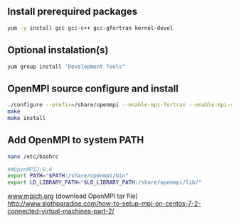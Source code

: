 ## Install prerequired packages
```bash
yum -y install gcc gcc-c++ gcc-gfortran kernel-devel
```

## Optional instalation(s)
```bash
yum group install "Development Tools"
```

## OpenMPI source configure and install
```bash
./configure --prefix=/share/openmpi --enable-mpi-fortran --enable-mpi-cxx
make
make install
```

## Add OpenMPI to system **PATH**
```bash
nano /etc/bashrc

##OpenMPI2.0.4
export PATH="$PATH:/share/openmpi/bin"
export LD_LIBRARY_PATH="$LD_LIBRARY_PATH:/share/openmpi/lib/"
```

www.mpich.org (download OpenMPI tar file)
http://www.slothparadise.com/how-to-setup-mpi-on-centos-7-2-connected-virtual-machines-part-2/
